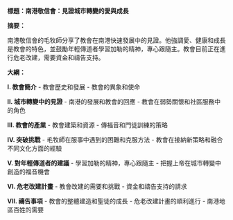**標題：南港敬信會：見證城市轉變的愛與成長**

**摘要：**

南港敬信會的毛牧師分享了教會在南港快速發展中的見證。他強調愛、健康和成長是教會的特色，並鼓勵年輕傳道者學習加勒的精神，專心跟隨主。教會目前正在進行危老改建，需要資金和禱告支持。

**大綱：**

**I. 教會簡介**
    - 教會歷史和發展
    - 教會的異象和使命

**II. 城市轉變中的見證**
    - 南港的發展和教會的回應
    - 教會在弱勢關懷和社區服務中的角色

**III. 教會的產業**
    - 教會建築和資源
    - 傳福音和門徒訓練的策略

**IV. 突破挑戰**
    - 毛牧師在服事中遇到的困難和克服方法
    - 教會在接納新策略和融合不同文化方面的經驗

**V. 對年輕傳道者的建議**
    - 學習加勒的精神，專心跟隨主
    - 把握上帝在城市轉變中創造的福音機會

**VI. 危老改建計畫**
    - 教會改建的需要和挑戰
    - 資金和禱告支持的請求

**VII. 禱告事項**
    - 教會的整體建造和聖徒的成長
    - 危老改建計畫的順利進行
    - 南港地區百姓的需要